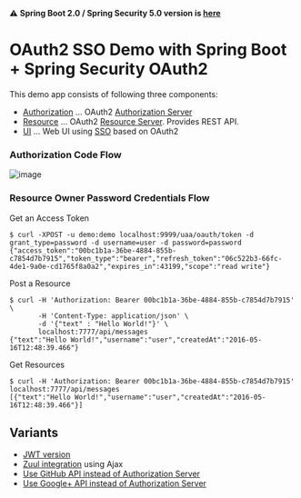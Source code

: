 ⚠️ **Spring Boot 2.0 / Spring Security 5.0 version is [here](https://github.com/making/demo-oauth2-login)**

# OAuth2 SSO Demo with Spring Boot + Spring Security OAuth2

This demo app consists of following three components:

* [Authorization](authorization) ... OAuth2 [Authorization Server](http://docs.spring.io/spring-boot/docs/current/reference/htmlsingle/#boot-features-security-oauth2-authorization-server)
* [Resource](resource) ... OAuth2 [Resource Server](http://docs.spring.io/spring-boot/docs/current/reference/htmlsingle/#boot-features-security-oauth2-resource-server). Provides REST API.
* [UI](ui) ... Web UI using [SSO](http://docs.spring.io/spring-boot/docs/current/reference/htmlsingle/#boot-features-security-oauth2-single-sign-on) based on OAuth2

### Authorization Code Flow

![image](https://qiita-image-store.s3.amazonaws.com/0/1852/19969057-c8d1-e2d7-fd56-82fe784e7a36.png)

### Resource Owner Password Credentials Flow

Get an Access Token

``` console
$ curl -XPOST -u demo:demo localhost:9999/uaa/oauth/token -d grant_type=password -d username=user -d password=password
{"access_token":"00bc1b1a-36be-4884-855b-c7854d7b7915","token_type":"bearer","refresh_token":"06c522b3-66fc-4de1-9a0e-cd1765f8a0a2","expires_in":43199,"scope":"read write"}
```

Post a Resource

``` console
$ curl -H 'Authorization: Bearer 00bc1b1a-36be-4884-855b-c7854d7b7915' \
       -H 'Content-Type: application/json' \
       -d '{"text" : "Hello World!"}' \
       localhost:7777/api/messages
{"text":"Hello World!","username":"user","createdAt":"2016-05-16T12:48:39.466"}
```

Get Resources

``` console
$ curl -H 'Authorization: Bearer 00bc1b1a-36be-4884-855b-c7854d7b7915' localhost:7777/api/messages
[{"text":"Hello World!","username":"user","createdAt":"2016-05-16T12:48:39.466"}]
```

## Variants

* [JWT version](https://github.com/making/oauth2-sso-demo/tree/jwt)
* [Zuul integration](https://github.com/making/oauth2-sso-demo/tree/zuul) using Ajax
* [Use GitHub API instead of Authorization Server](https://github.com/making/oauth2-sso-demo/tree/github)
* [Use Google+ API instead of Authorization Server](https://github.com/making/oauth2-sso-demo/tree/google)
